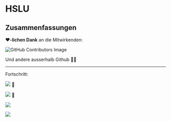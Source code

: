 # HSLU
## Zusammenfassungen

❤️<b>-lichen Dank</b> an die Mitwirkenden:

![GitHub Contributors Image](https://contrib.rocks/image?repo=vigi86/HSLU_Zusammenfassungen)

Und andere ausserhalb Github 🤟🥳

***

Fortschritt:

<a href="https://github.com/vigi86/HSLU_Zusammenfassungen/tree/master/ISF_HS19"><img src="https://img.shields.io/badge/ISF-100%25-green?style=flat"></a> 🌟

<a href="https://github.com/vigi86/HSLU_Zusammenfassungen/tree/master/NETT_HS21"><img src="https://img.shields.io/badge/NETT-WIP-orange?style=flat"></a> 💩

<a href="https://github.com/vigi86/HSLU_Zusammenfassungen/tree/master/WEBT_FS20"><img src="https://img.shields.io/badge/WEBT-30%25_stillgelegt-red?style=flat"></a> 

![](https://img.shields.io/badge/Alles_andere-unbrauchbar-inactive?style=flat)
